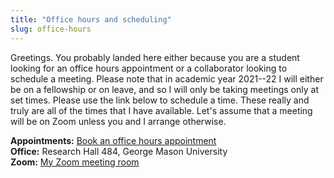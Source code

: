 ```yaml
---
title: "Office hours and scheduling"
slug: office-hours
---
```


Greetings. You probably landed here either because you are a student looking for
an office hours appointment or a collaborator looking to schedule a meeting. Please note that in academic year 2021--22 I will either be on a fellowship or on leave, and so I will only be taking meetings only at set times. Please use the link below to schedule a time. These really and truly are all of the times that I have available. Let's assume that a meeting will be on Zoom unless you and I arrange otherwise.

**Appointments:** [Book an office hours appointment](https://fantastical.app/lincoln-Un6G/office-hours)<br>
**Office:** Research Hall 484, George Mason University<br>
**Zoom:** [My Zoom meeting room](https://gmu.zoom.us/j/8191376868?pwd=dFF5VzRXV2tpOGJQZG9LMFJmK25PZz09)
